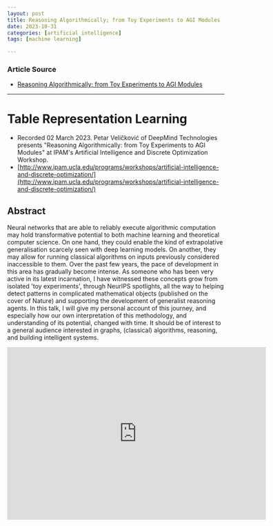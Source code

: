 ```yaml
---
layout: post
title: Reasoning Algorithmically; from Toy Experiments to AGI Modules  
date: 2023-10-31
categories: [artificial intelligence]
tags: [machine learning]

---
```


### Article Source

* [Reasoning Algorithmically; from Toy Experiments to AGI Modules](https://www.youtube.com/watch?v=KKGcXhT-E88)

---

# Table Representation Learning

* Recorded 02 March 2023. Petar Veličković of DeepMind Technologies presents "Reasoning Algorithmically: from Toy Experiments to AGI Modules" at IPAM's Artificial Intelligence and Discrete Optimization Workshop.
* [http://www.ipam.ucla.edu/programs/workshops/artificial-intelligence-and-discrete-optimization/](http://www.ipam.ucla.edu/programs/workshops/artificial-intelligence-and-discrete-optimization/)

## Abstract 

Neural networks that are able to reliably execute algorithmic computation may hold transformative potential to both machine learning and theoretical computer science. On one hand, they could enable the kind of extrapolative generalisation scarcely seen with deep learning models. On another, they may allow for running classical algorithms on inputs previously considered inaccessible to them.
Over the past few years, the pace of development in this area has gradually become intense. As someone who has been very active in its latest incarnation, I have witnessed these concepts grow from isolated 'toy experiments', through NeurIPS spotlights, all the way to helping detect patterns in complicated mathematical objects (published on the cover of Nature) and supporting the development of generalist reasoning agents.
In this talk, I will give my personal account of this journey, and especially how our own interpretation of this methodology, and understanding of its potential, changed with time. It should be of interest to a general audience interested in graphs, (classical) algorithms, reasoning, and building intelligent systems.

<iframe width="600" height="400" src="https://www.youtube.com/embed/KKGcXhT-E88?si=kvF-G6itC3W9ZZkH" title="YouTube video player" frameborder="0" allow="accelerometer; autoplay; clipboard-write; encrypted-media; gyroscope; picture-in-picture; web-share" allowfullscreen></iframe>